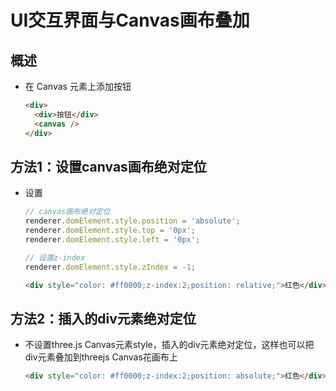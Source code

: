 # UI交互界面与Canvas画布叠加

## 概述

+ 在 Canvas 元素上添加按钮

  ```html
  <div>
    <div>按钮</div>
    <canvas />
  </div>
  ```

## 方法1：设置canvas画布绝对定位

+ 设置

  ```js
  // canvas画布绝对定位
  renderer.domElement.style.position = 'absolute';
  renderer.domElement.style.top = '0px';
  renderer.domElement.style.left = '0px';

  // 设置z-index
  renderer.domElement.style.zIndex = -1;
  ```

  ```html
  <div style="color: #ff0000;z-index:2;position: relative;">红色</div>
  ```

## 方法2：插入的div元素绝对定位

+ 不设置three.js Canvas元素style，插入的div元素绝对定位，这样也可以把div元素叠加到threejs Canvas花画布上

  ```html
  <div style="color: #ff0000;z-index:2;position: absolute;">红色</div>
  ```
